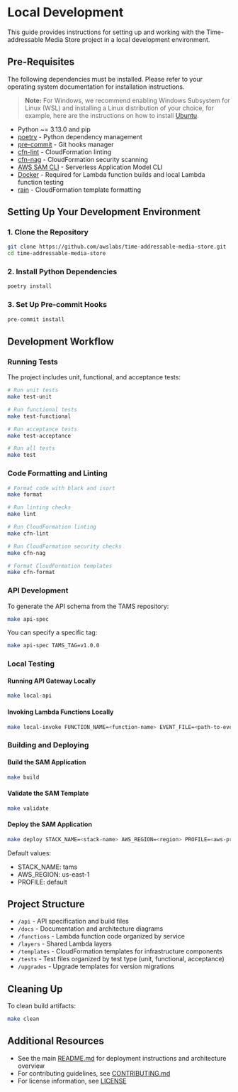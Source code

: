 # Local Development

This guide provides instructions for setting up and working with the Time-addressable Media Store project in a local development environment.

## Pre-Requisites

The following dependencies must be installed. Please refer to your operating system documentation for installation instructions.

> **Note:** For Windows, we recommend enabling Windows Subsystem for Linux (WSL) and installing a Linux distribution of your choice,
> for example, here are the instructions on how to install [Ubuntu](https://ubuntu.com/tutorials/ubuntu-on-windows).

- Python ~= 3.13.0 and pip
- [poetry](https://python-poetry.org/) - Python dependency management
- [pre-commit](https://pre-commit.com/#install) - Git hooks manager
- [cfn-lint](https://github.com/aws-cloudformation/cfn-lint) - CloudFormation linting
- [cfn-nag](https://github.com/stelligent/cfn_nag) - CloudFormation security scanning
- [AWS SAM CLI](https://docs.aws.amazon.com/serverless-application-model/latest/developerguide/serverless-sam-cli-install.html) - Serverless Application Model CLI
- [Docker](https://hub.docker.com/search/?type=edition&offering=community) - Required for Lambda function builds and local Lambda function testing
- [rain](https://github.com/aws-cloudformation/rain) - CloudFormation template formatting

## Setting Up Your Development Environment

### 1. Clone the Repository

```bash
git clone https://github.com/awslabs/time-addressable-media-store.git
cd time-addressable-media-store
```

### 2. Install Python Dependencies

```bash
poetry install
```

### 3. Set Up Pre-commit Hooks

```bash
pre-commit install
```

## Development Workflow

### Running Tests

The project includes unit, functional, and acceptance tests:

```bash
# Run unit tests
make test-unit

# Run functional tests
make test-functional

# Run acceptance tests
make test-acceptance

# Run all tests
make test
```

### Code Formatting and Linting

```bash
# Format code with black and isort
make format

# Run linting checks
make lint

# Run CloudFormation linting
make cfn-lint

# Run CloudFormation security checks
make cfn-nag

# Format CloudFormation templates
make cfn-format
```

### API Development

To generate the API schema from the TAMS repository:

```bash
make api-spec
```

You can specify a specific tag:

```bash
make api-spec TAMS_TAG=v1.0.0
```

### Local Testing

#### Running API Gateway Locally

```bash
make local-api
```

#### Invoking Lambda Functions Locally

```bash
make local-invoke FUNCTION_NAME=<function-name> EVENT_FILE=<path-to-event-json>
```

### Building and Deploying

#### Build the SAM Application

```bash
make build
```

#### Validate the SAM Template

```bash
make validate
```

#### Deploy the SAM Application

```bash
make deploy STACK_NAME=<stack-name> AWS_REGION=<region> PROFILE=<aws-profile>
```

Default values:

- STACK_NAME: tams
- AWS_REGION: us-east-1
- PROFILE: default

## Project Structure

- `/api` - API specification and build files
- `/docs` - Documentation and architecture diagrams
- `/functions` - Lambda function code organized by service
- `/layers` - Shared Lambda layers
- `/templates` - CloudFormation templates for infrastructure components
- `/tests` - Test files organized by test type (unit, functional, acceptance)
- `/upgrades` - Upgrade templates for version migrations

## Cleaning Up

To clean build artifacts:

```bash
make clean
```

## Additional Resources

- See the main [README.md](../README.md) for deployment instructions and architecture overview
- For contributing guidelines, see [CONTRIBUTING.md](../CONTRIBUTING.md)
- For license information, see [LICENSE](../LICENSE)
